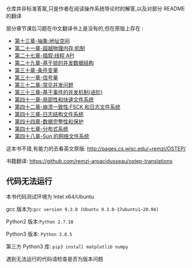 仓库并非标准答案,只是作者在阅读操作系统导论时的解答,以及对部分 README 的翻译

部分章节课后习题在中文翻译书上是没有的,但在原版上存在 :
- [第十三章-抽象:地址空间](./13.第十三章-抽象:地址空间)
- [第二十一章-超越物理内存:机制](./21.第二十一章-超越物理内存:机制)
- [第二十七章-插叙:线程 API](./27.第二十七章-插叙:线程API)
- [第二十九章-基于锁的并发数据结构](./29.第二十九章-基于锁的并发数据结构)
- [第三十章-条件变量](./30.第三十章-条件变量)
- [第三十一章-信号量](./31.第三十一章-信号量)
- [第三十二章-常见并发问题](./32.第三十二章-常见并发问题)
- [第三十三章-基于事件的并发机制(进阶)](./33.第三十三章-基于事件的并发机制(进阶))
- [第四十一章-局部性和快速文件系统](./41.第四十一章-局部性和快速文件系统)
- [第四十二章-崩溃一致性:FSCK 和日志文件系统](./42.第四十二章-崩溃一致性:FSCK和日志文件系统)
- [第四十三章-日志结构文件系统](./43.第四十三章-日志结构文件系统)
- [第四十四章-数据完整性和保护](./44.第四十四章-数据完整性和保护)
- [第四十七章-分布式系统](./47.第四十七章-分布式系统)
- [第四十八章-Sun 的网络文件系统](./48.第四十八章-Sun的网络文件系统)


这本书不错,有能力的去看英文原版:
http://pages.cs.wisc.edu/~remzi/OSTEP/

书籍翻译:
https://github.com/remzi-arpacidusseau/ostep-translations

## 代码无法运行
本书代码测试环境为 Intel x64/Ubuntu

gcc 版本为:`gcc version 9.3.0 (Ubuntu 9.3.0-17ubuntu1~20.04)`

Python2 版本:`Python 2.7.18`

Python3 版本: `Python 3.8.5`

第三方 Python3 库: `pip3 install matplotlib numpy`

遇到无法运行的代码请检查是否为版本问题